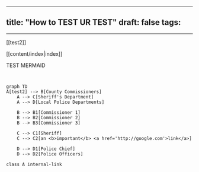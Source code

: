 
---
title: "How to TEST UR TEST"
draft: false
tags:
  - 
---
[[test2]]

[[content/index|index]]


TEST MERMAID

```mermaid 


graph TD
A[test2] --> B[County Commissioners]
    A --> C[Sheriff's Department]
    A --> D[Local Police Departments]
    
    B --> B1[Commissioner 1]
    B --> B2[Commissioner 2]
    B --> B3[Commissioner 3]
    
    C --> C1[Sheriff]
    C --> C2[an <b>important</b> <a href='http://google.com'>link</a>]
    
    D --> D1[Police Chief]
    D --> D2[Police Officers] 

class A internal-link
    
```
